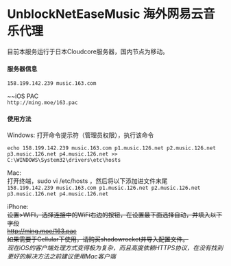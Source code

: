 # UnblockNetEaseMusic 海外网易云音乐代理

目前本服务运行于日本Cloudcore服务器，国内节点为移动。

#### 服务器信息</br>
`158.199.142.239 music.163.com`

~~iOS PAC</br>
`http://ming.moe/163.pac`

#### 使用方法

Windows:
打开命令提示符（管理员权限），执行该命令

`echo 158.199.142.239 music.163.com p1.music.126.net p2.music.126.net p3.music.126.net p4.music.126.net >> C:\WINDOWS\System32\drivers\etc\hosts`

Mac:</br>
打开终端，sudo vi /etc/hosts ，然后将以下添加进文件末尾</br>
`158.199.142.239 music.163.com p1.music.126.net p2.music.126.net p3.music.126.net p4.music.126.net`

iPhone:</br>
~~设置>WIFI，选择连接中的WiFi右边的按钮，在设置最下面选择自动，并填入以下字段</br>
http://ming.moe/163.pac</br>
如果需要于Cellular下使用，请购买shadowrocket并导入配置文件。</br>~~
*现在iOS的客户端处理方式变得极为复杂，而且高度依赖HTTPS协议，在没有找到更好的解决方法之前建议使用Mac客户端*
